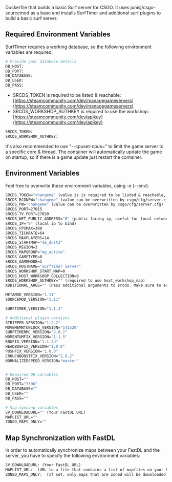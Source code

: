 Dockerfile that builds a basic Surf server for CSGO. It uses jonisj/csgo-sourcemod as a base and installs SurfTimer and additional surf plugins to build a basic surf server.

## Required Environment Variables
SurfTimer requires a working database, so the following environment variables are required:
```dockerfile
# Provide your database details
DB_HOST:
DB_PORT:
DB_DATABASE:
DB_USER:
DB_PASS:
```

- SRCDS_TOKEN is required to be listed & reachable: [https://steamcommunity.com/dev/managegameservers](https://steamcommunity.com/dev/managegameservers)
- SRCDS_WORKSHOP_AUTHKEY is required to use the workshop: [https://steamcommunity.com/dev/apikey](https://steamcommunity.com/dev/apikey)
```dockerfile
SRCDS_TOKEN:
SRCDS_WORKSHOP_AUTHKEY:
```

It's also recommended to use "--cpuset-cpus=" to limit the game server to a specific core & thread.
The container will automatically update the game on startup, so if there is a game update just restart the container.

## Environment Variables
Feel free to overwrite these environment variables, using -e (--env):
```dockerfile
SRCDS_TOKEN="changeme" (value is is required to be listed & reachable, retrieve token here: https://steamcommunity.com/dev/managegameservers)
SRCDS_RCONPW="changeme" (value can be overwritten by csgo/cfg/server.cfg)
SRCDS_PW="changeme" (value can be overwritten by csgo/cfg/server.cfg)
SRCDS_PORT=27015
SRCDS_TV_PORT=27020
SRCDS_NET_PUBLIC_ADDRESS="0" (public facing ip, useful for local network setups)
SRCDS_IP="0" (local ip to bind)
SRCDS_FPSMAX=300
SRCDS_TICKRATE=64
SRCDS_MAXPLAYERS=14
SRCDS_STARTMAP="de_dust2"
SRCDS_REGION=3
SRCDS_MAPGROUP="mg_active"
SRCDS_GAMETYPE=0
SRCDS_GAMEMODE=1
SRCDS_HOSTNAME="SurfTimer Server"
SRCDS_WORKSHOP_START_MAP=0
SRCDS_HOST_WORKSHOP_COLLECTION=0
SRCDS_WORKSHOP_AUTHKEY="" (required to use host_workshop_map)
ADDITIONAL_ARGS="" (Pass additional arguments to srcds. Make sure to escape correctly!)

METAMOD_VERSION="1.11"
SOURCEMOD_VERSION="1.11"

SURFTIMER_VERSION="1.1.3"

# Additional plugin versions
STRIPPER_VERSION="1.2.2"
MOVEMEMNTUNLOCK_VERSION="141520"
SURFTIMERMC_VERSION="2.0.2"
MOMENTUMFIX_VERSION="1.1.5"
RNGFIX_VERSION="1.1.2d"
HEADBUGFIX_VERSION="1.0.0"
PUSHFIX_VERSION="1.0.0"
CROUCHBOOSTFIX_VERSION="2.0.2"
NORMALIZEDSPEED_VERSION="master"


# Required DB variables
DB_HOST=""
DB_PORT="3306"
DB_DATABASE=""
DB_USER=""
DB_PASS=""

# Map syncing variables
SV_DOWNLOADURL="" (Your FastDL URL)
MAPLIST_URL=""
ZONED_MAPS_ONLY=""

```

## Map Synchronization with FastDL
In order to automatically synchronize maps between your FastDL and the server, you have to specify the following environment variables:

```dockerfile
SV_DOWNLOADURL: (Your FastDL URL)
MAPLIST_URL:  (URL to a file that contains a list of mapfiles on your FastDL server separated by a line change. Eg. surf_kitsune.bsp.bz2)
ZONED_MAPS_ONLY:  (If set, only maps that are zoned will be downloaded from the FastDL and used in the mapcycle)
```
